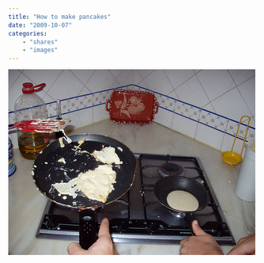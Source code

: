 ```yaml
---
title: "How to make pancakes"
date: "2009-10-07"
categories:
    - "shares"
    - "images"
---
```


![](tumblr_kr5patqKPg1qz4vrlo1_500.jpg "(via [Pedro Marques](http://flickr.com/photos/pedromarques))")
